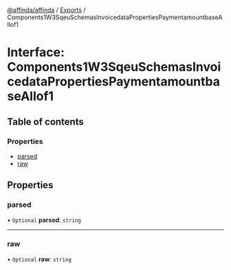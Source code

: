 [@affinda/affinda](../README.md) / [Exports](../modules.md) / Components1W3SqeuSchemasInvoicedataPropertiesPaymentamountbaseAllof1

# Interface: Components1W3SqeuSchemasInvoicedataPropertiesPaymentamountbaseAllof1

## Table of contents

### Properties

- [parsed](Components1W3SqeuSchemasInvoicedataPropertiesPaymentamountbaseAllof1.md#parsed)
- [raw](Components1W3SqeuSchemasInvoicedataPropertiesPaymentamountbaseAllof1.md#raw)

## Properties

### parsed

• `Optional` **parsed**: `string`

___

### raw

• `Optional` **raw**: `string`
